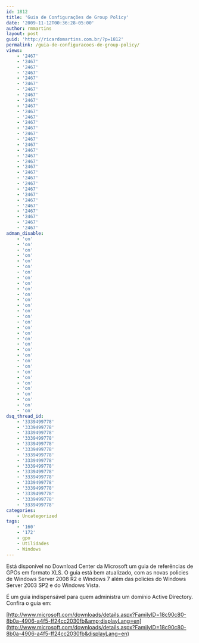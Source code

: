 ```yaml
---
id: 1812
title: 'Guia de Configurações de Group Policy'
date: '2009-11-12T00:36:28-05:00'
author: rmmartins
layout: post
guid: 'http://ricardomartins.com.br/?p=1812'
permalink: /guia-de-configuracoes-de-group-policy/
views:
    - '2467'
    - '2467'
    - '2467'
    - '2467'
    - '2467'
    - '2467'
    - '2467'
    - '2467'
    - '2467'
    - '2467'
    - '2467'
    - '2467'
    - '2467'
    - '2467'
    - '2467'
    - '2467'
    - '2467'
    - '2467'
    - '2467'
    - '2467'
    - '2467'
    - '2467'
    - '2467'
    - '2467'
    - '2467'
    - '2467'
    - '2467'
    - '2467'
    - '2467'
    - '2467'
    - '2467'
    - '2467'
adman_disable:
    - 'on'
    - 'on'
    - 'on'
    - 'on'
    - 'on'
    - 'on'
    - 'on'
    - 'on'
    - 'on'
    - 'on'
    - 'on'
    - 'on'
    - 'on'
    - 'on'
    - 'on'
    - 'on'
    - 'on'
    - 'on'
    - 'on'
    - 'on'
    - 'on'
    - 'on'
    - 'on'
    - 'on'
    - 'on'
    - 'on'
    - 'on'
    - 'on'
    - 'on'
    - 'on'
    - 'on'
    - 'on'
dsq_thread_id:
    - '3339499778'
    - '3339499778'
    - '3339499778'
    - '3339499778'
    - '3339499778'
    - '3339499778'
    - '3339499778'
    - '3339499778'
    - '3339499778'
    - '3339499778'
    - '3339499778'
    - '3339499778'
    - '3339499778'
    - '3339499778'
    - '3339499778'
    - '3339499778'
categories:
    - Uncategorized
tags:
    - '160'
    - '172'
    - gpo
    - Utilidades
    - Windows
---
```


Está disponível no Download Center da Microsoft um guia de referências de GPOs em formato XLS. O guia está bem atualizado, com as novas policies de Windows Server 2008 R2 e Windows 7 além das policies do Windows Server 2003 SP2 e do Windows Vista.

É um guia indispensável para quem administra um domínio Active Directory.  
Confira o guia em:

[http://www.microsoft.com/downloads/details.aspx?FamilyID=18c90c80-8b0a-4906-a4f5-ff24cc2030fb&amp;displayLang=en](http://www.microsoft.com/downloads/details.aspx?FamilyID=18c90c80-8b0a-4906-a4f5-ff24cc2030fb&displayLang=en)